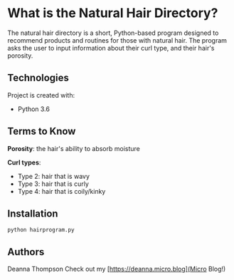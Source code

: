 # What is the Natural Hair Directory?
The natural hair directory is a short, Python-based program designed to recommend products and routines for those with natural hair.  The program asks the user to input information about their curl type, and their hair's porosity.

## Technologies 
Project is created with:
* Python 3.6

## Terms to Know
**Porosity**: the hair's ability to absorb moisture

**Curl types**:
- Type 2: hair that is wavy
- Type 3: hair that is curly
- Type 4: hair that is coily/kinky
## Installation
```
python hairprogram.py
```
## Authors
Deanna Thompson 
Check out my [https://deanna.micro.blog](Micro Blog!)
